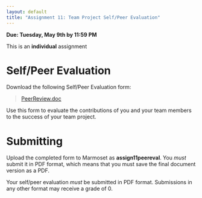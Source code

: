 ```yaml
---
layout: default
title: "Assignment 11: Team Project Self/Peer Evaluation"
---
```


**Due: Tuesday, May 9th by 11:59 PM**

This is an **individual** assignment

# Self/Peer Evaluation

Download the following Self/Peer Evaluation form:

> [PeerReview.doc](PeerReview.doc)

Use this form to evaluate the contributions of you and your team members to the success of your team project.

# Submitting

Upload the completed form to Marmoset as **assign11peereval**.  You *must* submit it in PDF format, which means that you must save the final document version as a PDF.

<div class="callout">
Your self/peer evaluation <em>must</em> be submitted in PDF format.  Submissions in any other format may receive a grade of 0.
</div>

